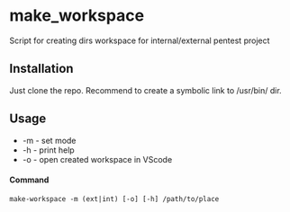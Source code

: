 # make_workspace
Script for creating dirs workspace for internal/external pentest project

## Installation 
Just clone the repo.
Recommend to create a symbolic link to /usr/bin/ dir.

## Usage 
- -m  - set mode
- -h  - print help
- -o  - open created workspace in VScode
  
#### Command  
```make-workspace -m (ext|int) [-o] [-h] /path/to/place```
